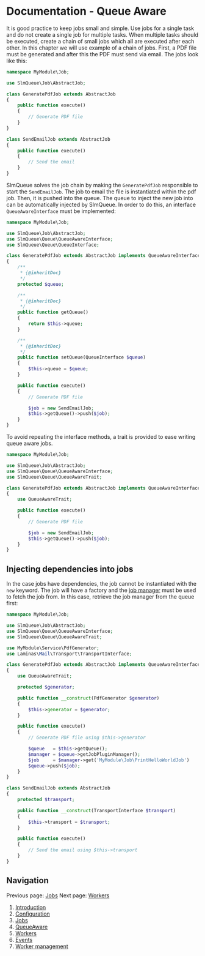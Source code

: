 Documentation - Queue Aware
====================

It is good practice to keep jobs small and simple. Use jobs for a single task and do not create a single job for multiple
tasks. When multiple tasks should be executed, create a chain of small jobs which all are executed after each other. In
this chapter we will use example of a chain of jobs. First, a PDF file must be generated and after this the PDF must
send via email. The jobs look like this:

```php
namespace MyModule\Job;

use SlmQueue\Job\AbstractJob;

class GeneratePdfJob extends AbstractJob
{
    public function execute()
    {
        // Generate PDF file
    }
}

class SendEmailJob extends AbstractJob
{
    public function execute()
    {
        // Send the email
    }
}
```

SlmQueue solves the job chain by making the `GeneratePdfJob` responsible to start the `SendEmailJob`. The job to
email the file is instantiated within the pdf job. Then, it is pushed into the queue. The queue to inject the new
job into can be automatically injected by SlmQueue. In order to do this, an interface `QueueAwareInterface` must
be implemented:

```php
namespace MyModule\Job;

use SlmQueue\Job\AbstractJob;
use SlmQueue\Queue\QueueAwareInterface;
use SlmQueue\Queue\QueueInterface;

class GeneratePdfJob extends AbstractJob implements QueueAwareInterface
{
    /**
     * {@inheritDoc}
     */
    protected $queue;

    /**
     * {@inheritDoc}
     */
    public function getQueue()
    {
        return $this->queue;
    }

    /**
     * {@inheritDoc}
     */
    public function setQueue(QueueInterface $queue)
    {
        $this->queue = $queue;
    }

    public function execute()
    {
        // Generate PDF file

        $job = new SendEmailJob;
        $this->getQueue()->push($job);
    }
}
```

To avoid repeating the interface methods, a trait is provided to ease writing queue aware jobs.

```php
namespace MyModule\Job;

use SlmQueue\Job\AbstractJob;
use SlmQueue\Queue\QueueAwareInterface;
use SlmQueue\Queue\QueueAwareTrait;

class GeneratePdfJob extends AbstractJob implements QueueAwareInterface
{
    use QueueAwareTrait;

    public function execute()
    {
        // Generate PDF file

        $job = new SendEmailJob;
        $this->getQueue()->push($job);
    }
}
```

Injecting dependencies into jobs
--------------------------------

In the case jobs have dependencies, the job cannot be instantiated with the `new` keyword. The job will have a factory
and the [job manager](3.Jobs.md) must be used to fetch the job from. In this case, retrieve the job manager from the queue first:

```php
namespace MyModule\Job;

use SlmQueue\Job\AbstractJob;
use SlmQueue\Queue\QueueAwareInterface;
use SlmQueue\Queue\QueueAwareTrait;

use MyModule\Service\PdfGenerator;
use Laminas\Mail\Transport\TransportInterface;

class GeneratePdfJob extends AbstractJob implements QueueAwareInterface
{
    use QueueAwareTrait;

    protected $generator;

    public function __construct(PdfGenerator $generator)
    {
        $this->generator = $generator;
    }

    public function execute()
    {
        // Generate PDF file using $this->generator

        $queue   = $this->getQueue();
        $manager = $queue->getJobPluginManager();
        $job     = $manager->get('MyModule\Job\PrintHelloWorldJob')
        $queue->push($job);
    }
}

class SendEmailJob extends AbstractJob
{
    protected $transport;

    public function __construct(TransportInterface $transport)
    {
        $this->transport = $transport;
    }

    public function execute()
    {
        // Send the email using $this->transport
    }
}
```

Navigation
----------

Previous page: [Jobs](3.Jobs.md)
Next page: [Workers](5.Workers.md)

1. [Introduction](1.Introduction.md)
2. [Configuration](2.Configuration.md)
3. [Jobs](3.Jobs.md)
4. [QueueAware](4.QueueAware.md)
5. [Workers](5.Workers.md)
6. [Events](6.Events.md)
7. [Worker management](7.WorkerManagement.md)
